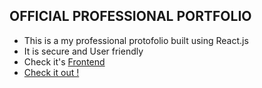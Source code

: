 ## OFFICIAL PROFESSIONAL PORTFOLIO

- This is a my professional protofolio built using React.js
- It is secure and User friendly
- Check it's <a href="https://github.com/pacifiquem/protofolio">Frontend</a>
- <a href="https://pacifiquem.verlcel.app">Check it out !<a/>

